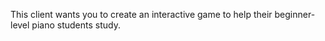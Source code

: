 This client wants you to create an interactive game to help their beginner-level piano students study. 
